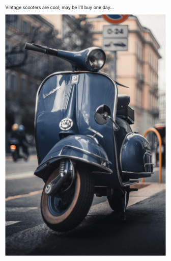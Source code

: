 
Vintage scooters are cool; may be I'll buy one day...

![](lorenzo-gerosa-WGLULZGII0A-unsplash.jpg)